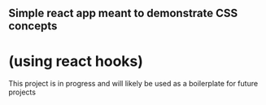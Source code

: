 ## Simple react app meant to demonstrate CSS concepts
# (using react hooks)

This project is in progress and will likely be used as a boilerplate for future projects